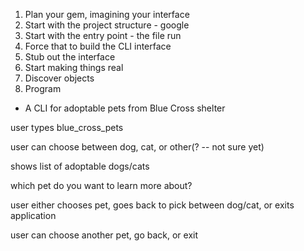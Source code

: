 1. Plan your gem, imagining your interface
2. Start with the project structure - google
3. Start with the entry point - the file run
4. Force that to build the CLI interface
5. Stub out the interface
6. Start making things real
7. Discover objects
8. Program

- A CLI for adoptable pets from Blue Cross shelter

user types blue_cross_pets

user can choose between dog, cat, or other(? -- not sure yet)

shows list of adoptable dogs/cats

which pet do you want to learn more about?

user either chooses pet, goes back to pick between dog/cat, or exits application

user can choose another pet, go back, or exit
